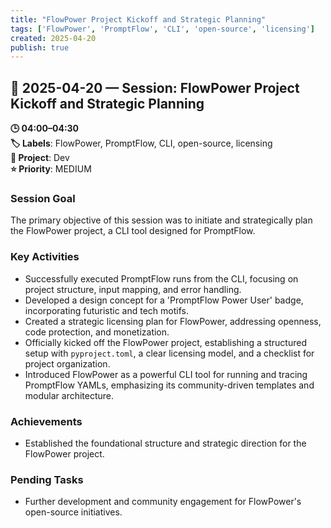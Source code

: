 ```yaml
---
title: "FlowPower Project Kickoff and Strategic Planning"
tags: ['FlowPower', 'PromptFlow', 'CLI', 'open-source', 'licensing']
created: 2025-04-20
publish: true
---
```


## 📅 2025-04-20 — Session: FlowPower Project Kickoff and Strategic Planning

**🕒 04:00–04:30**  
**🏷️ Labels**: FlowPower, PromptFlow, CLI, open-source, licensing  
**📂 Project**: Dev  
**⭐ Priority**: MEDIUM  


### Session Goal
The primary objective of this session was to initiate and strategically plan the FlowPower project, a CLI tool designed for PromptFlow.

### Key Activities
- Successfully executed PromptFlow runs from the CLI, focusing on project structure, input mapping, and error handling.
- Developed a design concept for a 'PromptFlow Power User' badge, incorporating futuristic and tech motifs.
- Created a strategic licensing plan for FlowPower, addressing openness, code protection, and monetization.
- Officially kicked off the FlowPower project, establishing a structured setup with `pyproject.toml`, a clear licensing model, and a checklist for project organization.
- Introduced FlowPower as a powerful CLI tool for running and tracing PromptFlow YAMLs, emphasizing its community-driven templates and modular architecture.

### Achievements
- Established the foundational structure and strategic direction for the FlowPower project.

### Pending Tasks
- Further development and community engagement for FlowPower's open-source initiatives.
